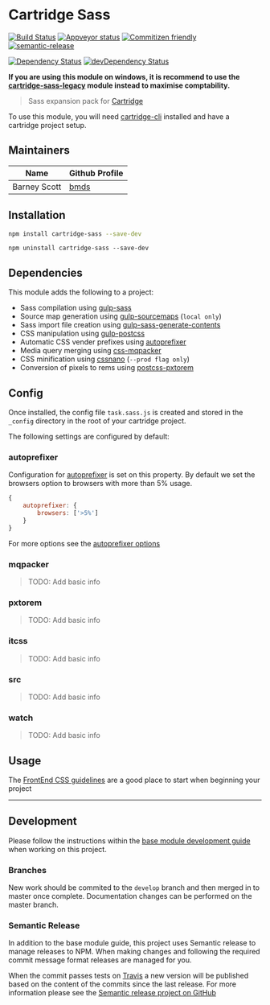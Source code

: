 # Cartridge Sass
[![Build Status](https://img.shields.io/travis/cartridge/cartridge-sass.svg?branch=master&style=flat-square)](https://travis-ci.org/cartridge/cartridge-sass)
[![Appveyor status](https://ci.appveyor.com/api/projects/status/github/cartridge/cartridge-sass?branch=master&svg=true)](https://ci.appveyor.com/project/bmds/cartridge-sass)
[![Commitizen friendly](https://img.shields.io/badge/commitizen-friendly-brightgreen.svg?style=flat-square)](http://commitizen.github.io/cz-cli/)
[![semantic-release](https://img.shields.io/badge/%20%20%F0%9F%93%A6%F0%9F%9A%80-semantic--release-e10079.svg?style=flat-square)](https://github.com/semantic-release/semantic-release)

[![Dependency Status](https://david-dm.org/cartridge/cartridge-sass.svg?style=flat-square)](https://david-dm.org/cartridge/cartridge-sass/caribou)
[![devDependency Status](https://david-dm.org/cartridge/cartridge-sass/dev-status.svg?style=flat-square)](https://david-dm.org/cartridge/cartridge-sass/caribou#info=devDependencies)

**If you are using this module on windows, it is recommend to use the [cartridge-sass-legacy](https://github.com/cartridge/cartridge-sass-legacy) module instead to maximise comptability.**

> Sass expansion pack for [Cartridge](https://github.com/cartridge/cartridge)

To use this module, you will need [cartridge-cli](https://github.com/cartridge/cartridge-cli) installed and have a cartridge project setup.

## Maintainers

| Name          | Github Profile                  |
| ------------- |---------------------------------|
| Barney Scott  | [bmds](https://github.com/bmds) |

## Installation

```sh
npm install cartridge-sass --save-dev
```

```shell
npm uninstall cartridge-sass --save-dev
```

## Dependencies

This module adds the following to a project:

* Sass compilation using [gulp-sass](https://github.com/dlmanning/gulp-sass)
* Source map generation using [gulp-sourcemaps](https://github.com/floridoo/gulp-sourcemaps) (`local only`)
* Sass import file creation using [gulp-sass-generate-contents](https://github.com/andrewbrandwood/gulp-sass-generate-contents)
* CSS manipulation using [gulp-postcss](https://github.com/postcss/gulp-postcss)
* Automatic CSS vender prefixes using [autoprefixer](https://github.com/postcss/autoprefixer)
* Media query merging using [css-mqpacker](https://github.com/hail2u/node-css-mqpacker)
* CSS minification using [cssnano](https://github.com/ben-eb/cssnano) (`--prod flag only`)
* Conversion of pixels to rems using [postcss-pxtorem](https://github.com/cuth/postcss-pxtorem)

## Config

Once installed, the config file `task.sass.js` is created and stored in the `_config` directory in the root of your cartridge project.

The following settings are configured by default:

### autoprefixer
Configuration for [autoprefixer](https://github.com/postcss/autoprefixer) is set on this property. By default we set the browsers option to browsers with more than 5% usage.

```javascript
{
	autoprefixer: {
		browsers: ['>5%']
	}
}
```
For more options see the [autoprefixer options](https://github.com/postcss/autoprefixer#options)

### mqpacker
> TODO: Add basic info

### pxtorem
> TODO: Add basic info

### itcss
> TODO: Add basic info

### src
> TODO: Add basic info

### watch
> TODO: Add basic info


## Usage

The [FrontEnd CSS guidelines](https://github.com/code-computerlove/frontend-guidelines/blob/master/FE-guidelines-CSS.md) are a good place to start when beginning your project

* * *

## Development
Please follow the instructions within the [base module development guide](https://github.com/cartridge/base-module/wiki/Development-guide) when working on this project.

### Branches
New work should be commited to the `develop` branch and then merged in to master once complete. Documentation changes can be performed on the master branch.

### Semantic Release
In addition to the base module guide, this project uses Semantic release to manage releases to NPM. When making changes and following the required commit message format releases are managed for you.

When the commit passes tests on [Travis](https://travis-ci.org/cartridge/cartridge-sass) a new version will be published based on the content of the commits since the last release. For more information please see the [Semantic release project on GitHub](https://github.com/semantic-release/semantic-release)
